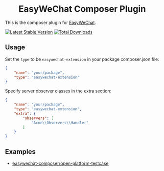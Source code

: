 <p align="center">
    <h1 align="center">EasyWeChat Composer Plugin</h1>
</p>


This is the composer plugin for [EasyWeChat](https://github.com/overtrue/wechat).

[![Latest Stable Version](https://poser.pugx.org/easywechat-composer/easywechat-composer/v/stable.png)](https://packagist.org/packages/easywechat-composer/easywechat-composer)
[![Total Downloads](https://poser.pugx.org/easywechat-composer/easywechat-composer/downloads.png)](https://packagist.org/packages/easywechat-composer/easywechat-composer)

Usage
---

Set the `type` to be `easywechat-extension` in your package composer.json file:

```json
{
    "name": "your/package",
    "type": "easywechat-extension"
}
```

Specify server observer classes in the extra section:

```json
{
    "name": "your/package",
    "type": "easywechat-extension",
    "extra": {
        "observers": [
            "Acme\\Observers\\Handler"
        ]
    }
}
```

Examples
---
* [easywechat-composer/open-platform-testcase](https://github.com/mingyoung/open-platform-testcase)
